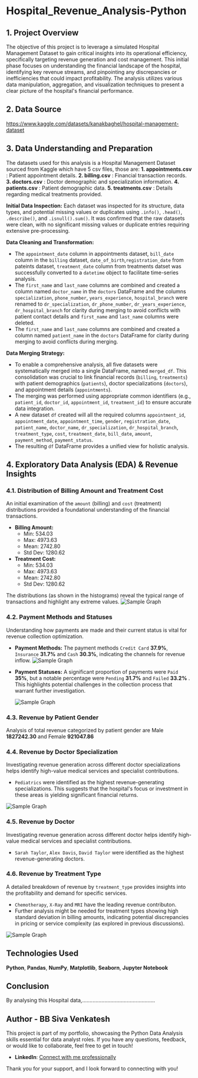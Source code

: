 # Hospital_Revenue_Analysis-Python

## 1. Project Overview
The objective of this project is to leverage a simulated Hospital Management Dataset to gain critical insights into its operational efficiency, specifically targeting revenue generation and cost management. This initial phase focuses on understanding the financial landscape of the hospital, identifying key revenue streams, and pinpointing any discrepancies or inefficiencies that could impact profitability. The analysis utilizes various data manipulation, aggregation, and visualization techniques to present a clear picture of the hospital's financial performance.

## 2. Data Source
https://www.kaggle.com/datasets/kanakbaghel/hospital-management-dataset

## 3. Data Understanding and Preparation
The datasets used for this analysis is a Hospital Management Dataset sourced from Kaggle which have 5 csv files, those are:
**1. appointments.csv** : Patient appointment details.
**2. billing.csv** : Financial transaction records.
**3. doctors.csv** : Doctor demographic and specialization information.
**4. patients.csv** : Patient demographic data.
**5. treatments.csv** : Details regarding medical treatments provided.

**Initial Data Inspection:**
Each dataset was inspected for its structure, data types, and potential missing values or duplicates using `.info()`, `.head()`, `.describe()`, and `.isnull().sum()`. It was confirmed that the raw datasets were clean, with no significant missing values or duplicate entries requiring extensive pre-processing.

**Data Cleaning and Transformation:**
* The `appointment_date` column in appointments dataset, `bill_date` column in the `billing` dataset, `date_of_birth`,`registration_date` from pateints dataset, `treatment_date` column from treatments datset was successfully converted to a `datetime` object to facilitate time-series analysis.
* The `first_name` and `last_name` columns are combined and created a column named `doctor_name` in the `doctors` DataFrame and the columns `specialization`, `phone_number`, `years_experience`, `hospital_branch` were renamed to `dr_specialization`, `dr_phone_number`, `dr_years_experience`, `dr_hospital_branch` for clarity during merging to avoid conflicts with patient contact details and `first_name` and `last_name` columns were deleted.
* The `first_name` and `last_name` columns are combined and created a column named `patient_name` in the `doctors` DataFrame for clarity during merging to avoid conflicts during merging.

**Data Merging Strategy:**
* To enable a comprehensive analysis, all five datasets were systematically merged into a single DataFrame, named `merged_df`. This consolidation was crucial to link financial records (`billing`, `treatments`) with patient demographics (`patients`), doctor specializations (`doctors`), and appointment details (`appointments`).
* The merging was performed using appropriate common identifiers (e.g., `patient_id`, `doctor_id`, `appointment_id`, `treatment_id`) to ensure accurate data integration.
* A new dataset `df` created will all the required columns `appointment_id`, `appointment_date`, `appointment_time`, `gender`, `registration_date`, `patient_name`, `doctor_name`, `dr_specialization`, `dr_hospital_branch`, `treatment_type`, `cost`, `treatment_date`, `bill_date`, `amount`, `payment_method`, `payment_status`.
* The resulting `df` DataFrame provides a unified view for holistic analysis.

## 4. Exploratory Data Analysis (EDA) & Revenue Insights

### 4.1. Distribution of Billing Amount and Treatment Cost

An initial examination of the `amount` (billing) and `cost` (treatment) distributions provided a foundational understanding of the financial transactions.

* **Billing Amount:**
    * Min: 534.03
    * Max: 4973.63
    * Mean: 2742.80
    * Std Dev: 1280.62
* **Treatment Cost:**
    * Min: 534.03
    * Max: 4973.63
    * Mean: 2742.80
    * Std Dev: 1280.62
 
The distributions (as shown in the histograms) reveal the typical range of transactions and highlight any extreme values.
![Sample Graph](images/amount_cost_analysis.png)

  
### 4.2. Payment Methods and Statuses

Understanding how payments are made and their current status is vital for revenue collection optimization.

* **Payment Methods:** The payment methods `Credit Card` **37.9%**, `Insurance` **31.7%** and `Cash` **30.3%**, indicating the channels for revenue inflow.
    ![Sample Graph](images/payment_method.png)
  
* **Payment Statuses:** A significant proportion of payments were `Paid` **35%**, but a notable percentage were `Pending` **31.7%** and `Failed` **33.2%** . This highlights potential challenges in the collection process that warrant further investigation.
    
  ![Sample Graph](images/payment_status.png)

### 4.3. Revenue by Patient Gender

Analysis of total revenue categorized by patient gender are Male **1827242.30** and Female **921047.86**

### 4.4. Revenue by Doctor Specialization

Investigating revenue generation across different doctor specializations helps identify high-value medical services and specialist contributions.
* `Pediatrics` were identified as the highest revenue-generating specializations. This suggests that the hospital's focus or investment in these areas is yielding significant financial returns.

![Sample Graph](images/revenue_gender_specialization.png)

### 4.5. Revenue by Doctor

Investigating revenue generation across different doctor helps identify high-value medical services and specialist contributions.
* `Sarah Taylor`, `Alex Davis`, `David Taylor` were identified as the highest revenue-generating doctors.

### 4.6. Revenue by Treatment Type

A detailed breakdown of revenue by `treatment_type` provides insights into the profitability and demand for specific services.
* `Chemotherapy`, `X-Ray` and `MRI` have the leading revenue contributon.
* Further analysis might be needed for treatment types showing high standard deviation in billing amounts, indicating potential discrepancies in pricing or service complexity (as explored in previous discussions).

![Sample Graph](images/revenue_treatment_doctor.png)

## Technologies Used
**Python**, 
**Pandas**,
**NumPy**,
**Matplotlib**,
**Seaborn**,
**Jupyter Notebook**

## Conclusion
By analysing this Hospital data,.................................................

## Author - BB Siva Venkatesh

This project is part of my portfolio, showcasing the Python Data Analysis skills essential for data analyst roles. If you have any questions, feedback, or would like to collaborate, feel free to get in touch!

- **LinkedIn**: [Connect with me professionally](https://www.linkedin.com/in/siva-venkatesh/)


Thank you for your support, and I look forward to connecting with you!

